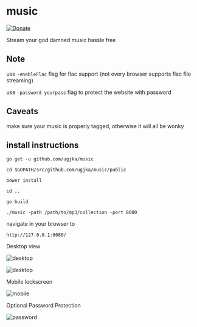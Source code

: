 # music

[![Donate](https://dl.ugjka.net/Donate-PayPal-green.svg)](https://www.paypal.me/ugjka)

Stream your god damned music hassle free

## Note

use `-enableFlac` flag for flac support (not every browser supports flac file streaming)

use `-password yourpass` flag to protect the website with password

## Caveats

make sure your music is properly tagged, otherwise it will all be wonky

## install instructions

`go get -u github.com/ugjka/music`

`cd $GOPATH/src/github.com/ugjka/music/public`

`bower install`

`cd ..`

`go build`

`./music -path /path/to/mp3/collection -port 8080`

navigate in your browser to

`http://127.0.0.1:8080/`

Desktop view

![desktop](https://img.ugjka.net/1EICevTL.png)

![desktop](https://img.ugjka.net/FNYRvlRF.png)

Mobile lockscreen

![mobile](https://img.ugjka.net/XPdyMKUk.png)

Optional Password Protection

![password](https://img.ugjka.net/fI5L62ap.png)
